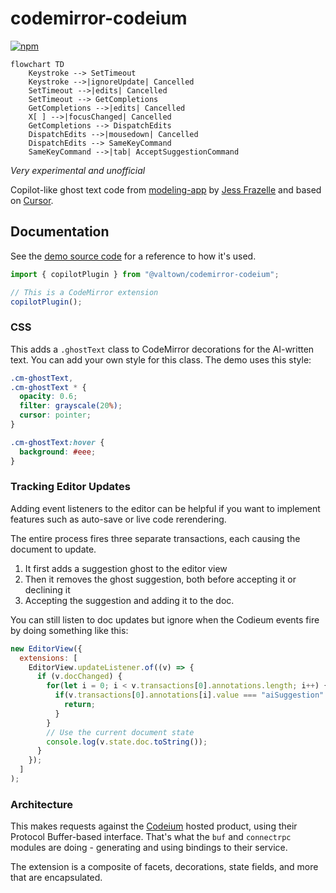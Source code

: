 # codemirror-codeium

[![npm](https://img.shields.io/npm/v/@valtown/codemirror-codeium)](https://www.npmjs.com/package/@valtown/codemirror-codeium)

```mermaid
flowchart TD
	Keystroke --> SetTimeout
	Keystroke -->|ignoreUpdate| Cancelled
	SetTimeout -->|edits| Cancelled
	SetTimeout --> GetCompletions
	GetCompletions -->|edits| Cancelled
	X[ ] -->|focusChanged| Cancelled
	GetCompletions --> DispatchEdits
	DispatchEdits -->|mousedown| Cancelled
	DispatchEdits --> SameKeyCommand
	SameKeyCommand -->|tab| AcceptSuggestionCommand
```

_Very experimental and unofficial_

Copilot-like ghost text code from [modeling-app](https://github.com/KittyCAD/modeling-app)
by [Jess Frazelle](https://github.com/jessfraz) and based on [Cursor](https://cursor.sh/).

## Documentation

See the [demo source code](https://github.com/val-town/codemirror-codeium/tree/main/demo) for
a reference to how it's used.

```ts
import { copilotPlugin } from "@valtown/codemirror-codeium";

// This is a CodeMirror extension
copilotPlugin();
```

### CSS

This adds a `.ghostText` class to CodeMirror decorations for the AI-written
text. You can add your own style for this class. The demo uses this style:

```css
.cm-ghostText,
.cm-ghostText * {
  opacity: 0.6;
  filter: grayscale(20%);
  cursor: pointer;
}

.cm-ghostText:hover {
  background: #eee;
}
```


### Tracking Editor Updates

Adding event listeners to the editor can be helpful if you want to implement features such as auto-save or live code rerendering.

The entire process fires three separate transactions, each causing the document to update.
1) It first adds a suggestion ghost to the editor view
2) Then it removes the ghost suggestion, both before accepting it or declining it
3) Accepting the suggestion and adding it to the doc.

You can still listen to doc updates but ignore when the Codieum events fire by doing something like this:
```js
new EditorView({
  extensions: [
    EditorView.updateListener.of((v) => {
      if (v.docChanged) {
        for(let i = 0; i < v.transactions[0].annotations.length; i++) {
          if(v.transactions[0].annotations[i].value === "aiSuggestion" || v.transactions[0].annotations[i].value === "aiRemoveGhost") {
            return;
          }
        }
        // Use the current document state
        console.log(v.state.doc.toString());
      }
    });
  ]
);
```

### Architecture

This makes requests against the [Codeium](https://codeium.com/) hosted product,
using their Protocol Buffer-based interface. That's what the `buf` and `connectrpc`
modules are doing - generating and using bindings to their service.

The extension is a composite of facets, decorations, state fields, and more
that are encapsulated.
